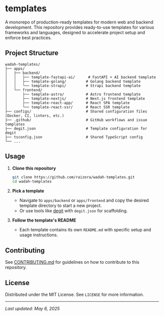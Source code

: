 # templates

A monorepo of production-ready templates for modern web and backend development. This repository provides ready-to-use templates for various frameworks and languages, designed to accelerate project setup and enforce best practices.

## Project Structure

```
wadah-templates/
├── apps/
│   ├── backend/
│   │   ├── template-fastapi-ai/      # FastAPI + AI backend template
│   │   ├── template-golang/         # Golang backend template
│   │   └── template-strapi/         # Strapi backend template
│   └── frontend/
│       ├── template-astro/          # Astro frontend template
│       ├── template-nextjs/         # Next.js frontend template
│       ├── template-react-app/      # React SPA template
│       └── template-react-ssr/      # React SSR template
├── configs/                         # Shared configuration files (Docker, CI, linters, etc.)
├── .github/                         # GitHub workflows and issue templates
├── degit.json                       # Template configuration for degit
├── tsconfig.json                    # Shared TypeScript config
└── ...
```

## Usage

1. **Clone this repository**
   ```sh
   git clone https://github.com/raizora/wadah-templates.git
   cd wadah-templates
   ```
2. **Pick a template**
   - Navigate to `apps/backend` or `apps/frontend` and copy the desired template directory to start a new project.
   - Or use tools like [degit](https://github.com/Rich-Harris/degit) with `degit.json` for scaffolding.

3. **Follow the template's README**
   - Each template contains its own `README.md` with specific setup and usage instructions.

## Contributing

See [CONTRIBUTING.md](CONTRIBUTING.md) for guidelines on how to contribute to this repository.

## License

Distributed under the MIT License. See `LICENSE` for more information.

---

_Last updated: May 6, 2025_
